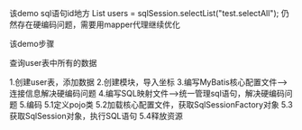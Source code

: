 该demo sql语句id地方
List<User> users = sqlSession.selectList("test.selectAll");
仍然存在硬编码问题，需要用mapper代理继续优化

该demo步骤

查询user表中所有的数据

1.创建user表，添加数据
2.创建模块，导入坐标
3.编写MyBatis核心配置文件-->连接信息解决硬编码问题
4.编写SQL映射文件-->统一管理sql语句，解决硬编码问题
5.编码
	5.1定义pojo类
	5.2加载核心配置文件，获取SqlSessionFactory对象
	5.3获取SqlSession对象，执行SQL语句
	5.4释放资源